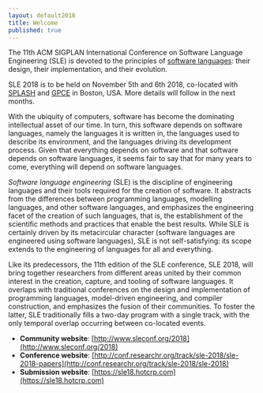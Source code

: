 ```yaml
---
layout: default2018
title: Welcome
published: true
---
```


The 11th ACM SIGPLAN International Conference on Software Language Engineering (SLE) is devoted to the principles of [software languages](http://en.wikipedia.org/wiki/Software_language): their design, their implementation, and their evolution.

SLE 2018 is to be held on November 5th and 6th 2018, co-located with [SPLASH](http://2018.splashcon.org/) and [GPCE](http://conf.researchr.org/home/gpce-2018) in Boston, USA. More details will follow in the next months.

With the ubiquity of computers, software has become the dominating intellectual asset of our time. In turn, this software depends on software languages, namely the languages it is written in, the languages used to describe its environment, and the languages driving its development process. Given that everything depends on software and that software depends on software languages, it seems fair to say that for many years to come, everything will depend on software languages.

*Software language engineering* (SLE) is the discipline of engineering languages and their tools required for the creation of software. It abstracts from the differences between programming languages, modelling languages, and other software languages, and emphasizes the engineering facet of the creation of such languages, that is, the establishment of the scientific methods and practices that enable the best results. While SLE is certainly driven by its metacircular character (software languages are engineered using software languages), SLE is not self-satisfying: its scope extends to the engineering of languages for all and everything.

Like its predecessors, the 11th edition of the SLE conference, SLE 2018, will bring together researchers from different areas united by their common interest in the creation, capture, and tooling of software languages. It overlaps with traditional conferences on the design and implementation of programming languages, model-driven engineering, and compiler construction, and emphasizes the fusion of their communities. To foster the latter, SLE traditionally fills a two-day program with a single track, with the only temporal overlap occurring between co-located events.

- **Community website**: [http://www.sleconf.org/2018](http://www.sleconf.org/2018)
- **Conference website**: [http://conf.researchr.org/track/sle-2018/sle-2018-papers](http://conf.researchr.org/track/sle-2018/sle-2018)
- **Submission website**: [https://sle18.hotcrp.com](https://sle18.hotcrp.com)
